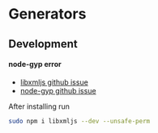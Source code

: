 # Generators


## Development

#### node-gyp error
- [libxmljs github issue](https://github.com/nodejs/node-gyp/issues/454)
- [node-gyp github issue](https://github.com/nodejs/node-gyp/issues/454)

After installing run
```sh
sudo npm i libxmljs --dev --unsafe-perm
```
